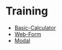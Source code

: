 
# Training

* [Basic-Calculator](https://github.com/reshmab-olt/Training/tree/master/Javascript/1.Basic-Calculator/src)
* [Web-Form](https://github.com/reshmab-olt/Training/tree/master/Javascript/2.Web-Form/src)
* [Modal](https://github.com/reshmab-olt/Training/tree/master/Javascript/3.Modal/src)
